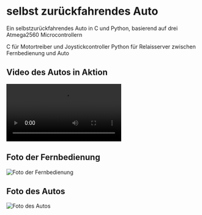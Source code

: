 # selbst zurückfahrendes Auto
Ein selbstzurückfahrendes Auto in C und Python, basierend auf drei Atmega2560 Microcontrollern

C für Motortreiber und Joystickcontroller
Python für Relaisserver zwischen Fernbedienung und Auto

## Video des Autos in Aktion
![Video des Autos in Aktion](https://content.luca-kiebel.de/data/public/tuc/szauto/car.MP4)

## Foto der Fernbedienung
![Foto der Fernbedienung](https://content.luca-kiebel.de/data/public/tuc/szauto/remote.jpg)

## Foto des Autos
![Foto des Autos](https://content.luca-kiebel.de/data/public/tuc/szauto/car.jpg)
